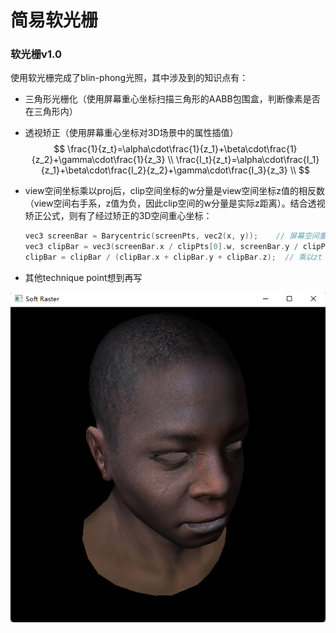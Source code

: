 # 简易软光栅
### 软光栅v1.0

使用软光栅完成了blin-phong光照，其中涉及到的知识点有：

- 三角形光栅化（使用屏幕重心坐标扫描三角形的AABB包围盒，判断像素是否在三角形内）

- 透视矫正（使用屏幕重心坐标对3D场景中的属性插值）
  $$
  \frac{1}{z_t}=\alpha\cdot\frac{1}{z_1}+\beta\cdot\frac{1}{z_2}+\gamma\cdot\frac{1}{z_3} \\
  \frac{I_t}{z_t}=\alpha\cdot\frac{I_1}{z_1}+\beta\cdot\frac{I_2}{z_2}+\gamma\cdot\frac{I_3}{z_3} \\
  $$

- view空间坐标乘以proj后，clip空间坐标的w分量是view空间坐标z值的相反数（view空间右手系，z值为负，因此clip空间的w分量是实际z距离）。结合透视矫正公式，则有了经过矫正的3D空间重心坐标：

  ```c++
  vec3 screenBar = Barycentric(screenPts, vec2(x, y));    // 屏幕空间重心坐标
  vec3 clipBar = vec3(screenBar.x / clipPts[0].w, screenBar.y / clipPts[1].w, screenBar.z / clipPts[2].w);	// 分别除以重心坐标对应三角点的view空间z值
  clipBar = clipBar / (clipBar.x + clipBar.y + clipBar.z);	// 乘以zt
  ```

- 其他technique point想到再写

![](https://github.com/HeyCat-svg/my-soft-raster/blob/92d415880f759543f294c9a8ca4416ac91f5b8c9/img/Snipaste_2021-12-16_11-55-35.png)


